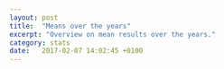 ```yaml
---
layout: post
title:  "Means over the years"
excerpt: "Overview on mean results over the years."
category: stats
date:   2017-02-07 14:02:45 +0100
---
```







